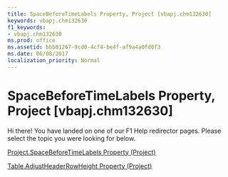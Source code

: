 ```yaml
---
title: SpaceBeforeTimeLabels Property, Project [vbapj.chm132630]
keywords: vbapj.chm132630
f1_keywords:
- vbapj.chm132630
ms.prod: office
ms.assetid: bbb81267-9cd0-4cf4-be4f-af9a4a0fd0f3
ms.date: 06/08/2017
localization_priority: Normal
---
```



# SpaceBeforeTimeLabels Property, Project [vbapj.chm132630]

Hi there! You have landed on one of our F1 Help redirector pages. Please select the topic you were looking for below.

[Project.SpaceBeforeTimeLabels Property (Project)](http://msdn.microsoft.com/library/fe047ed1-cff4-3f8b-9412-0cb60faadfad%28Office.15%29.aspx)

[Table.AdjustHeaderRowHeight Property (Project)](http://msdn.microsoft.com/library/b6acb45c-14c2-8075-7b56-4eacf7c5fdd5%28Office.15%29.aspx)


